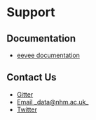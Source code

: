 # Support

## Documentation
- [eevee documentation](https://eevee.readthedocs.io)

## Contact Us
- [Gitter](https://gitter.im/nhm-data-portal/lobby)
- [Email _data@nhm.ac.uk_](mailto:data@nhm.ac.uk)
- [Twitter](https://twitter.com/nhm_data)
